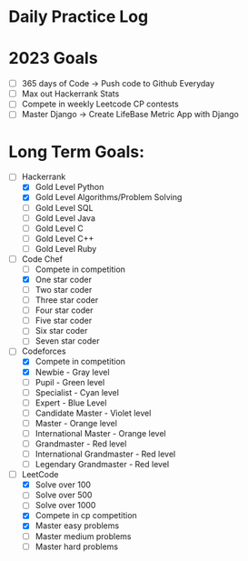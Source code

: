 # Daily Practice Log

# 2023 Goals
- [ ] 365 days of Code -> Push code to Github Everyday
- [ ] Max out Hackerrank Stats
- [ ] Compete in weekly Leetcode CP contests
- [ ] Master Django -> Create LifeBase Metric App with Django

# Long Term Goals:
- [ ] Hackerrank
  - [x] Gold Level Python
  - [x] Gold Level Algorithms/Problem Solving
  - [ ] Gold Level SQL
  - [ ] Gold Level Java
  - [ ] Gold Level C
  - [ ] Gold Level C++
  - [ ] Gold Level Ruby
- [ ] Code Chef
  - [ ] Compete in competition
  - [x] One star coder
  - [ ] Two star coder
  - [ ] Three star coder
  - [ ] Four star coder
  - [ ] Five star coder
  - [ ] Six star coder
  - [ ] Seven star coder
- [ ] Codeforces
  - [x] Compete in competition
  - [x] Newbie - Gray level
  - [ ] Pupil - Green level
  - [ ] Specialist - Cyan level
  - [ ] Expert - Blue Level
  - [ ] Candidate Master - Violet level
  - [ ] Master - Orange level
  - [ ] International Master - Orange level
  - [ ] Grandmaster - Red level
  - [ ] International Grandmaster - Red level
  - [ ] Legendary Grandmaster - Red level
- [ ] LeetCode
  - [x] Solve over 100
  - [ ] Solve over 500
  - [ ] Solve over 1000
  - [x] Compete in cp competition
  - [x] Master easy problems
  - [ ] Master medium problems
  - [ ] Master hard problems
